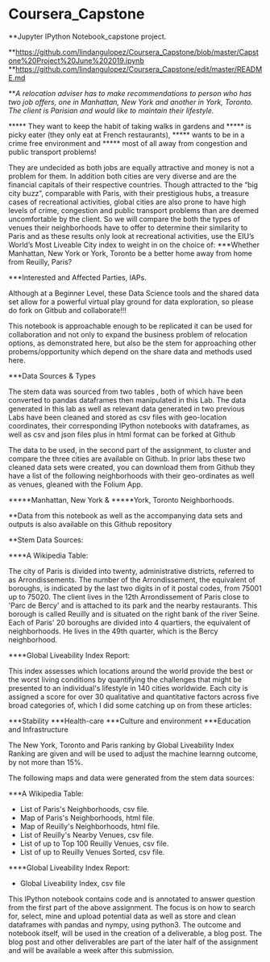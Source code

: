 # Coursera_Capstone
 
**Jupyter IPython Notebook_capstone project.

**https://github.com/lindangulopez/Coursera_Capstone/blob/master/Capstone%20Project%20June%202019.ipynb
**https://github.com/lindangulopez/Coursera_Capstone/edit/master/README.md

***A relocation adviser has to make recommendations to person who has two job offers, one in Manhattan, New York and another in York, Toronto. The client is Parisian and would like to maintain their lifestyle.*

***** They want to keep the habit of taking walks in gardens and
***** is picky eater (they only eat at French restaurants),
***** wants to be in a crime free environment and
***** most of all away from congestion and public transport problems!

They are undecided as both jobs are equally attractive and money is not a problem for them. In addition both cities are very diverse and are the financial capitals of their respective countries. Though attracted to the “big city buzz”, comparable with Paris, with their prestigious hubs, a treasure cases of recreational activities, global cities are also prone to have high levels of crime, congestion and public transport problems than are deemed uncomfortable by the client. So we will compare the both the types of venues their neighborhoods have to offer to determine their similarity to Paris and as these results only look at recreational activities, use the EIU’s World’s Most Liveable City index to weight in on the choice of:
***Whether Manhattan, New York or York, Toronto be a better home away from home from Reuilly, Paris?

***Interested and Affected Parties, IAPs.

Although at a Beginner Level, these Data Science tools and the shared data set allow for a powerful virtual play ground for data exploration, so please do fork on Gitbub and collaborate!!!

This notebook is approachable enough to be replicated it can be used for collaboration and not only to expand the business problem of relocation options, as demonstrated here, but also be the stem for approaching other probems/opportunity which depend on the share data and methods used here. 

***Data Sources & Types

The stem data was sourced from two tables , both of which have been converted to pandas dataframes then manipulated in this Lab. The data generated in this lab as well as relevant data generated in two previous Labs have been cleaned and stored as csv files with geo-location coordinates, their corresponding IPython notebooks with dataframes, as well as csv and json files plus in html format can be forked at Github  

The data to be used, in the second part of the assignment, to cluster and compare the three cities are available on Github.
In prior labs these two cleaned data sets were created, you can download them from Github they have a list of the following neighborhoods with their geo-ordinates as well as venues, gleaned with the Folium App.

*****Manhattan, New York & 
*****York, Toronto Neighborhoods.

**Data from this notebook as well as the accompanying data sets and outputs is also available on this Github repository

**Stem Data Sources:

****A Wikipedia Table:

The city of Paris is divided into twenty, administrative districts, referred to as Arrondissements. The number of the Arrondissement, the equivalent of boroughs, is indicated by the last two digits in of it postal codes, from 75001 up to 75020. The client lives in the 12th Arrondissement of Paris close to 'Parc de Bercy' and is attached to its park and the nearby restaurants. This borough is called Reuilly and is situated on the right bank of the river Seine. Each of Paris' 20 boroughs are divided into 4 quartiers, the equivalent of neighborhoods. He lives in the 49th quarter, which is the Bercy neighborhood.

****Global Liveability Index Report:

This index assesses which locations around the world provide the best or the worst living conditions by quantifying the challenges that might be presented to an individual's lifestyle in 140 cities worldwide. Each city is assigned a score for over 30 qualitative and quantitative factors across five broad categories of, which I did some catching up on from these articles:

***Stability
***Health-care
***Culture and environment
***Education and Infrastructure

The New York, Toronto and Paris ranking by Global Liveability Index Ranking are given and will be used to adjust the machine learnng outcome, by not more than 15%.

The following maps and data were generated from the stem data sources:

***A Wikipedia Table:

- List of Paris's Neighborhoods, csv file.
- Map of Paris's Neighborhoods, html file.
- Map of Reuilly's Neighborhoods, html file.
- List of Reuilly's Nearby Venues, csv file.
- List of up to Top 100 Reuilly Venues, csv file.
- List of up to Reuilly Venues Sorted, csv file.

****Global Liveability Index Report:

- Global Liveability Index, csv file

This IPython notebook contains code and is annotated to answer question from the first part of the above assignment. The focus is on how to search for, select, mine and upload potential data as well as store and clean dataframes with pandas and nympy, using python3. The outcome and notebook itself, will be used in the creation of a deliverable, a blog post. The blog post and other deliverables are part of the later half of the assignment and will be available a week after this submission.

